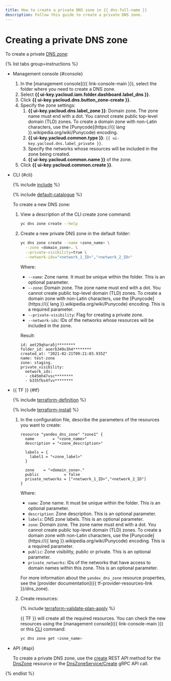 ```yaml
---
title: How to create a private DNS zone in {{ dns-full-name }}
description: Follow this guide to create a private DNS zone.
---
```


# Creating a private DNS zone

To create a private [DNS zone](../concepts/dns-zone.md):

{% list tabs group=instructions %}

- Management console {#console}

  1. In the [management console]({{ link-console-main }}), select the folder where you need to create a DNS zone.
  1. Select **{{ ui-key.yacloud.iam.folder.dashboard.label_dns }}**.
  1. Click **{{ ui-key.yacloud.dns.button_zone-create }}**.
  1. Specify the zone settings:
     1. **{{ ui-key.yacloud.dns.label_zone }}**: Domain zone. The zone name must end with a dot. You cannot create public top-level domain (TLD) zones. To create a domain zone with non-Latin characters, use the [Punycode](https://{{ lang }}.wikipedia.org/wiki/Punycode) encoding.
     1. **{{ ui-key.yacloud.common.type }}**: `{{ ui-key.yacloud.dns.label_private }}`.
     1. Specify the networks whose resources will be included in the zone being created.
     1. **{{ ui-key.yacloud.common.name }}** of the zone.
  1. Click **{{ ui-key.yacloud.common.create }}**.

- CLI {#cli}

  {% include [include](../../_includes/cli-install.md) %}

  {% include [default-catalogue](../../_includes/default-catalogue.md) %}

  To create a new DNS zone:

  1. View a description of the CLI create zone command:

     ```bash
     yc dns zone create --help
     ```

  1. Create a new private DNS zone in the default folder:

     ```bash
     yc dns zone create --name <zone_name> \
       --zone <domain_zone>. \
       --private-visibility=true \
       --network-ids="<network_1_ID>","<network_2_ID>"
     ```

     Where:

     * `--name`: Zone name. It must be unique within the folder. This is an optional parameter.
     * `--zone`: Domain zone. The zone name must end with a dot. You cannot create public top-level domain (TLD) zones. To create a domain zone with non-Latin characters, use the [Punycode](https://{{ lang }}.wikipedia.org/wiki/Punycode) encoding. This is a required parameter.
     * `--private-visibility`: Flag for creating a private zone.
     * `--network-ids`: IDs of the networks whose resources will be included in the zone.

     Result:

     ```text
     id: aet29qhara5j********
     folder_id: aoerb349v3h4********
     created_at: "2021-02-21T09:21:03.935Z"
     name: test-zone
     zone: staging.
     private_visibility:
       network_ids:
       - c645mh47vsc********
       - b335fbs4fvv********
     ```

- {{ TF }} {#tf}

  {% include [terraform-definition](../../_tutorials/_tutorials_includes/terraform-definition.md) %}

  {% include [terraform-install](../../_includes/terraform-install.md) %}

  1. In the configuration file, describe the parameters of the resources you want to create:

     ```hcl
     resource "yandex_dns_zone" "zone1" {
       name        = "<zone_name>"
       description = "<zone_description>"

       labels = {
         label1 = "<zone_label>"
       }

       zone    = "<domain_zone>."
       public           = false
       private_networks = ["<network_1_ID>","<network_2_ID"]
     }
     ```

     Where:

     * `name`: Zone name. It must be unique within the folder. This is an optional parameter.
     * `description`: Zone description. This is an optional parameter.
     * `labels`: DNS zone labels. This is an optional parameter.
     * `zone`: Domain zone. The zone name must end with a dot. You cannot create public top-level domain (TLD) zones. To create a domain zone with non-Latin characters, use the [Punycode](https://{{ lang }}.wikipedia.org/wiki/Punycode) encoding. This is a required parameter.
     * `public`: Zone visibility, public or private. This is an optional parameter.
     * `private_networks`: IDs of the networks that have access to domain names within this zone. This is an optional parameter.

     For more information about the `yandex_dns_zone` resource properties, see the [provider documentation]({{ tf-provider-resources-link }}/dns_zone).
  1. Create resources:

     {% include [terraform-validate-plan-apply](../../_tutorials/_tutorials_includes/terraform-validate-plan-apply.md) %}

     {{ TF }} will create all the required resources. You can check the new resources using the [management console]({{ link-console-main }}) or this [CLI](../../cli/quickstart.md) command:

     ```bash
     yc dns zone get <zone_name>
     ```

- API {#api}

  To create a private DNS zone, use the [create](../api-ref/DnsZone/create.md) REST API method for the [DnsZone](../api-ref/DnsZone/index.md) resource or the [DnsZoneService/Create](../api-ref/grpc/dns_zone_service.md#Create) gRPC API call.

{% endlist %}

